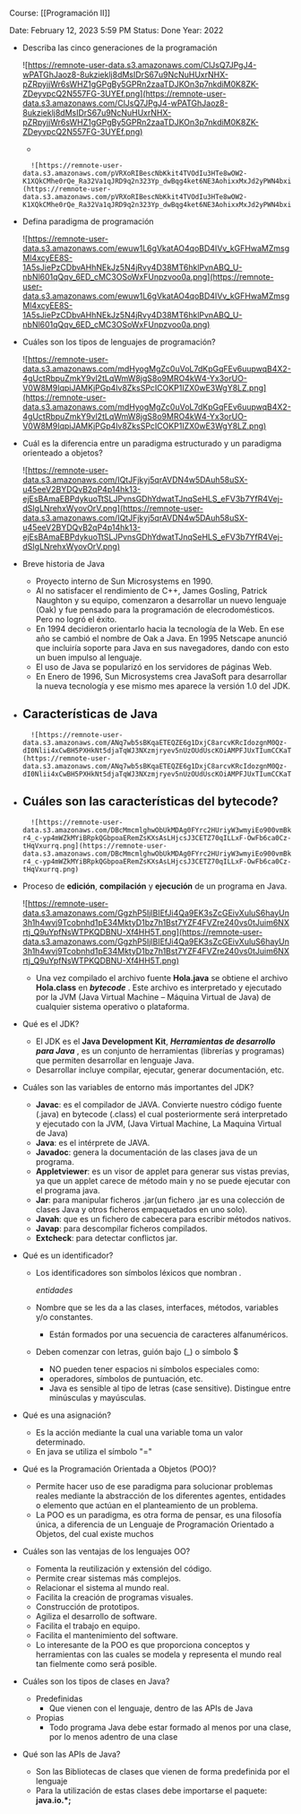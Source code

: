 Course: [[Programación II]]

Date: February 12, 2023 5:59 PM
Status: Done
Year: 2022

- Describa las cinco generaciones de la programación
    
    ![https://remnote-user-data.s3.amazonaws.com/ClJsQ7JPgJ4-wPATGhJaoz8-8ukzieklj8dMsIDrS67u9NcNuHUxrNHX-pZRpyjjWr6sWHZ1gGPgBy5GPRn2zaaTDJKOn3p7nkdiM0K8ZK-ZDeyvpcQ2N557FG-3UYEf.png](https://remnote-user-data.s3.amazonaws.com/ClJsQ7JPgJ4-wPATGhJaoz8-8ukzieklj8dMsIDrS67u9NcNuHUxrNHX-pZRpyjjWr6sWHZ1gGPgBy5GPRn2zaaTDJKOn3p7nkdiM0K8ZK-ZDeyvpcQ2N557FG-3UYEf.png)
    
    - 
        
        ![https://remnote-user-data.s3.amazonaws.com/pVRXoRIBescNbKkit4TVOdIu3HTe8wOW2-K1XQkCMhe0rQe_Ra32Va1qJRD9q2n323Yp_dwBqg4ket6NE3AohixxMxJd2yPWN4bxi6m6zCK_UZCTj_WQdLooV8VBeFbX.png](https://remnote-user-data.s3.amazonaws.com/pVRXoRIBescNbKkit4TVOdIu3HTe8wOW2-K1XQkCMhe0rQe_Ra32Va1qJRD9q2n323Yp_dwBqg4ket6NE3AohixxMxJd2yPWN4bxi6m6zCK_UZCTj_WQdLooV8VBeFbX.png)
        
- Defina paradigma de programación
    
    ![https://remnote-user-data.s3.amazonaws.com/ewuw1L6gVkatAO4qoBD4IVv_kGFHwaMZmsgMl4xcyEE8S-1A5sJiePzCDbvAHhNEkJz5N4jRvy4D38MT6hklPvnABQ_U-nbNl601qQqv_6ED_cMC3OSoWxFUnpzvoo0a.png](https://remnote-user-data.s3.amazonaws.com/ewuw1L6gVkatAO4qoBD4IVv_kGFHwaMZmsgMl4xcyEE8S-1A5sJiePzCDbvAHhNEkJz5N4jRvy4D38MT6hklPvnABQ_U-nbNl601qQqv_6ED_cMC3OSoWxFUnpzvoo0a.png)
    
- Cuáles son los tipos de lenguajes de programación?
    
    ![https://remnote-user-data.s3.amazonaws.com/mdHyogMgZc0uVoL7dKpGqFEv6uupwqB4X2-4gUctRbpuZmkY9vl2tLqWmW8jgS8o9MRO4kW4-Yx3orUO-V0W8M9IqpiJAMKjPGp4lv8ZksSPcICOKP1IZX0wE3WgY8LZ.png](https://remnote-user-data.s3.amazonaws.com/mdHyogMgZc0uVoL7dKpGqFEv6uupwqB4X2-4gUctRbpuZmkY9vl2tLqWmW8jgS8o9MRO4kW4-Yx3orUO-V0W8M9IqpiJAMKjPGp4lv8ZksSPcICOKP1IZX0wE3WgY8LZ.png)
    
- Cuál es la diferencia entre un paradigma estructurado y un paradigma orienteado a objetos?
    
    ![https://remnote-user-data.s3.amazonaws.com/IQtJFjkyj5qrAVDN4w5DAuh58uSX-u45eeV2BYDQvB2qP4p14hk13-ejEsBAmaEBPdykuoTtSLJPvnsGDhYdwatTJnqSeHLS_eFV3b7YfR4Vej-dSIgLNrehxWyovOrV.png](https://remnote-user-data.s3.amazonaws.com/IQtJFjkyj5qrAVDN4w5DAuh58uSX-u45eeV2BYDQvB2qP4p14hk13-ejEsBAmaEBPdykuoTtSLJPvnsGDhYdwatTJnqSeHLS_eFV3b7YfR4Vej-dSIgLNrehxWyovOrV.png)
    
- Breve historia de Java
    - Proyecto interno de Sun Microsystems en 1990.
    - Al no satisfacer el rendimiento de C++, James Gosling, Patrick Naughton y su equipo, comenzaron a desarrollar un nuevo lenguaje (Oak) y fue pensado para la programación de elecrodomésticos. Pero no logró el éxito.
    - En 1994 decidieron orientarlo hacia la tecnología de la Web. En ese año se cambió el nombre de Oak a Java. En 1995 Netscape anunció que incluiría soporte para Java en sus navegadores, dando con esto un buen impulso al lenguaje.
    - El uso de Java se popularizó en los servidores de páginas Web.
    - En Enero de 1996, Sun Microsystems crea JavaSoft para desarrollar la nueva tecnología y ese mismo mes aparece la versión 1.0 del JDK.
- Características de Java
    - 
        
        ![https://remnote-user-data.s3.amazonaws.com/ANq7wb5sBKqaETEQZE6g1DxjC8arcvKRcIdozgnM0Qz-dI0Nlii4xCwBH5PXHkNt5djaTqWJ3NXzmjryev5nUzOUdUscKOiAMPFJUxTIumCCKaTva6e9v7rc08cOLrU1.png](https://remnote-user-data.s3.amazonaws.com/ANq7wb5sBKqaETEQZE6g1DxjC8arcvKRcIdozgnM0Qz-dI0Nlii4xCwBH5PXHkNt5djaTqWJ3NXzmjryev5nUzOUdUscKOiAMPFJUxTIumCCKaTva6e9v7rc08cOLrU1.png)
        
- Cuáles son las características del bytecode?
    - 
        
        ![https://remnote-user-data.s3.amazonaws.com/DBcMmcmlghwObUkMDAg0FYrc2HUriyW3wmyiEo900vmBkmEJXyO-r4_c-yp4mWZkMYiBRpkQGbpoaERemZsKXsAsLHjcsJ3CETZ70qILLxF-OwFb6ca0Cz-tHqVxurrq.png](https://remnote-user-data.s3.amazonaws.com/DBcMmcmlghwObUkMDAg0FYrc2HUriyW3wmyiEo900vmBkmEJXyO-r4_c-yp4mWZkMYiBRpkQGbpoaERemZsKXsAsLHjcsJ3CETZ70qILLxF-OwFb6ca0Cz-tHqVxurrq.png)
        
- Proceso de **edición**, **compilación** y **ejecución** de un programa en Java.
    
    ![https://remnote-user-data.s3.amazonaws.com/GgzhP5IjlBIEfJi4Qa9EK3sZcGEivXuluS6hayUn3h1h4wvj9Tcobnhd1pE34MktyD1bz7h1Bst7YZF4FVZre240vs0tJuim6NXrtj_Q9uYpfNsWTPKQDBNU-Xf4HH5T.png](https://remnote-user-data.s3.amazonaws.com/GgzhP5IjlBIEfJi4Qa9EK3sZcGEivXuluS6hayUn3h1h4wvj9Tcobnhd1pE34MktyD1bz7h1Bst7YZF4FVZre240vs0tJuim6NXrtj_Q9uYpfNsWTPKQDBNU-Xf4HH5T.png)
    
    - Una vez compilado el archivo fuente **Hola.java** se obtiene el archivo **Hola.class** en  ***bytecode*** . Este archivo es interpretado y ejecutado por la JVM (Java Virtual Machine – Máquina Virtual de Java) de cualquier sistema operativo o plataforma.
- Qué es el JDK?
    - El JDK es el **Java Development**  **Kit**,  ***Herramientas de desarrollo para Java*** , es un conjunto de herramientas (librerías y programas) que permiten desarrollar en lenguaje Java.
    - Desarrollar incluye compilar, ejecutar, generar documentación, etc.
- Cuáles son las variables de entorno más importantes del JDK?
    - **Javac**: es el compilador de JAVA. Convierte nuestro código fuente (.java) en bytecode (.class) el cual posteriormente será interpretado y ejecutado con la JVM, (Java Virtual Machine, La Maquina Virtual de Java)
    - **Java**: es el intérprete de JAVA.
    - **Javadoc**: genera la documentación de las clases java de un programa.
    - **Appletviewer**: es un visor de applet para generar sus vistas previas, ya que un applet carece de método main y no se puede ejecutar con el programa java.
    - **Jar**: para manipular ficheros .jar(un fichero .jar es una colección de clases Java y otros ficheros empaquetados en uno solo).
    - **Javah**: que es un fichero de cabecera para escribir métodos nativos.
    - **Javap**: para descompilar ficheros compilados.
    - **Extcheck**: para detectar conflictos jar.
- Qué es un identificador?
    - Los identificadores son símbolos léxicos que nombran  *.*
        
        *entidades*
        
    - Nombre que se les da a las clases, interfaces, métodos, variables y/o constantes.
        - Están formados por una secuencia de caracteres alfanuméricos.
    - Deben comenzar con letras, guión bajo (_) o símbolo $
        - NO pueden tener espacios ni símbolos especiales como:
        - operadores, símbolos de puntuación, etc.
        - Java es sensible al tipo de letras (case sensitive). Distingue entre minúsculas y mayúsculas.
- Qué es una asignación?
    - Es la acción mediante la cual una variable toma un valor determinado.
    - En java se utiliza el símbolo "="
- Qué es la Programación Orientada a Objetos (POO)?
    - Permite hacer uso de ese paradigma para solucionar problemas reales mediante la abstracción de los diferentes agentes, entidades o elemento que actúan en el planteamiento de un problema.
    - La POO es un paradigma, es otra forma de pensar, es una filosofía única, a diferencia de un Lenguaje de Programación Orientado a Objetos, del cual existe muchos
- Cuáles son las ventajas de los lenguajes OO?
    - Fomenta la reutilización y extensión del código.
    - Permite crear sistemas más complejos.
    - Relacionar el sistema al mundo real.
    - Facilita la creación de programas visuales.
    - Construcción de prototipos.
    - Agiliza el desarrollo de software.
    - Facilita el trabajo en equipo.
    - Facilita el mantenimiento del software.
    - Lo interesante de la POO es que proporciona conceptos y herramientas con las cuales se modela y representa el mundo real tan fielmente como será posible.
- Cuáles son los tipos de clases en Java?
    - Predefinidas
        - Que vienen con el lenguaje, dentro de las APIs de Java
    - Propias
        - Todo programa Java debe estar formado al menos por una clase, por lo menos adentro de una clase
- Qué son las APIs de Java?
    - Son las Bibliotecas de clases que vienen de forma predefinida por el lenguaje
    - Para la utilización de estas clases debe importarse el paquete: **java.io.*;**